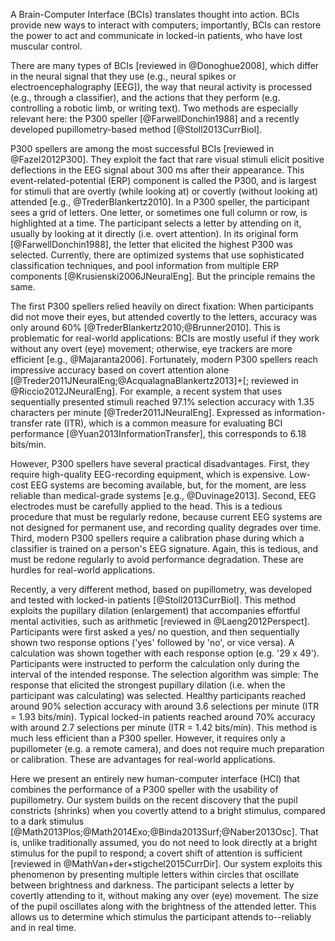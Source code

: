 A Brain-Computer Interface (BCIs) translates thought into action. BCIs provide new ways to interact with computers; importantly, BCIs can restore the power to act and communicate in locked-in patients, who have lost muscular control.

There are many types of BCIs [reviewed in @Donoghue2008], which differ in the neural signal that they use (e.g., neural spikes or electroencephalography [EEG]), the way that neural activity is processed (e.g., through a classifier), and the actions that they perform (e.g. controlling a robotic limb, or writing text). Two methods are especially relevant here: the P300 speller [@FarwellDonchin1988] and a recently developed pupillometry-based method [@Stoll2013CurrBiol].

P300 spellers are among the most successful BCIs [reviewed in @Fazel2012P300]. They exploit the fact that rare visual stimuli elicit positive deflections in the EEG signal about 300 ms after their appearance. This event-related-potential (ERP) component is called the P300, and is largest for stimuli that are overtly (while looking at) or covertly (without looking at) attended [e.g., @TrederBlankertz2010]. In a P300 speller, the participant sees a grid of letters. One letter, or sometimes one full column or row, is highlighted at a time. The participant selects a letter by attending on it, usually by looking at it directly (i.e. overt attention). In its original form [@FarwellDonchin1988], the letter that elicited the highest P300 was selected. Currently, there are optimized systems that use sophisticated classification techniques, and pool information from multiple ERP components [@Krusienski2006JNeuralEng]. But the principle remains the same.

The first P300 spellers relied heavily on direct fixation: When participants did not move their eyes, but attended covertly to the letters, accuracy was only around 60% [@TrederBlankertz2010;@Brunner2010]. This is problematic for real-world applications: BCIs are mostly useful if they work without any overt (eye) movement; otherwise, eye trackers are more efficient [e.g., @Majaranta2006]. Fortunately, modern P300 spellers reach impressive accuracy based on covert attention alone [@Treder2011JNeuralEng;@AcqualagnaBlankertz2013]+[; reviewed in @Riccio2012JNeuralEng]. For example, a recent system that uses sequentially presented stimuli reached 97.1% selection accuracy with 1.35 characters per minute [@Treder2011JNeuralEng]. Expressed as information-transfer rate (ITR), which is a common measure for evaluating BCI performance [@Yuan2013InformationTransfer], this corresponds to 6.18 bits/min.

However, P300 spellers have several practical disadvantages. First, they require high-quality EEG-recording equipment, which is expensive. Low-cost EEG systems are becoming available, but, for the moment, are less reliable than medical-grade systems [e.g., @Duvinage2013]. Second, EEG electrodes must be carefully applied to the head. This is a tedious procedure that must be regularly redone, because current EEG systems are not designed for permanent use, and recording quality degrades over time. Third, modern P300 spellers require a calibration phase during which a classifier is trained on a person's EEG signature. Again, this is tedious, and must be redone regularly to avoid performance degradation. These are hurdles for real-world applications.

Recently, a very different method, based on pupillometry, was developed and tested with locked-in patients [@Stoll2013CurrBiol]. This method exploits the pupillary dilation (enlargement) that accompanies effortful mental activities, such as arithmetic [reviewed in @Laeng2012Perspect]. Participants were first asked a yes/ no question, and then sequentially shown two response options ('yes' followed by 'no', or vice versa). A calculation was shown together with each response option (e.g. '29 x 49'). Participants were instructed to perform the calculation only during the interval of the intended response. The selection algorithm was simple: The response that elicited the strongest pupillary dilation (i.e. when the participant was calculating) was selected. Healthy participants reached around 90% selection accuracy with around 3.6 selections per minute (ITR = 1.93 bits/min). Typical locked-in patients reached around 70% accuracy with around 2.7 selections per minute (ITR = 1.42 bits/min). This method is much less efficient than a P300 speller. However, it requires only a pupillometer (e.g. a remote camera), and does not require much preparation or calibration. These are advantages for real-world applications.

Here we present an entirely new human-computer interface (HCI) that combines the performance of a P300 speller with the usability of pupillometry. Our system builds on the recent discovery that the pupil constricts (shrinks) when you covertly attend to a bright stimulus, compared to a dark stimulus [@Math2013Plos;@Math2014Exo;@Binda2013Surf;@Naber2013Osc]. That is, unlike traditionally assumed, you do not need to look directly at a bright stimulus for the pupil to respond; a covert shift of attention is sufficient [reviewed in @MathVan+der+stigchel2015CurrDir]. Our system exploits this phenomenon by presenting multiple letters within circles that oscillate between brightness and darkness. The participant selects a letter by covertly attending to it, without making any over (eye) movement. The size of the pupil oscillates along with the brightness of the attended letter. This allows us to determine which stimulus the participant attends to--reliably and in real time.
